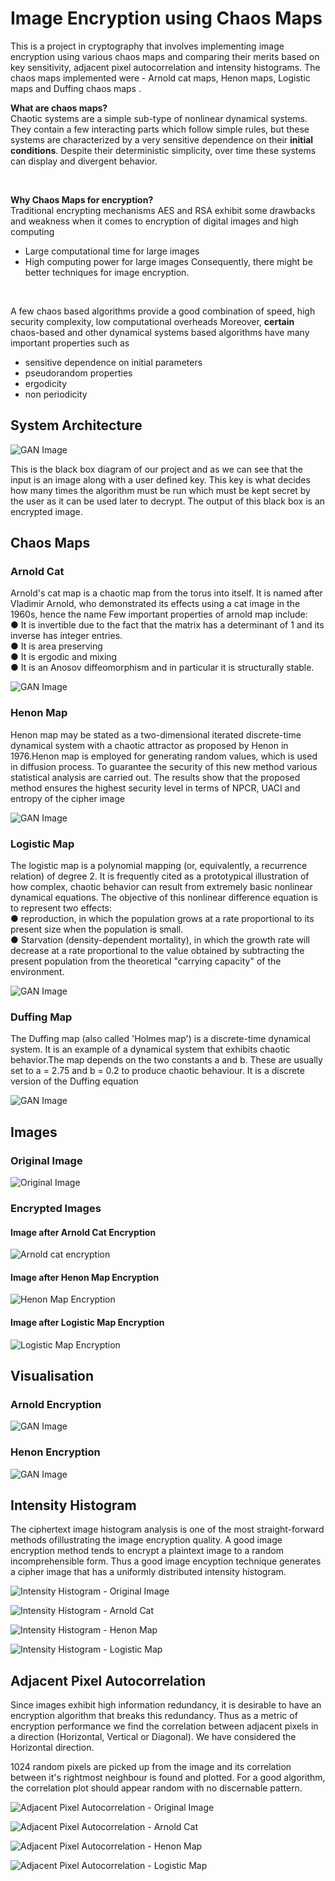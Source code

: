 # Image Encryption using Chaos Maps
This is a project in cryptography that involves implementing image encryption using various chaos maps and comparing their merits based on key sensitivity, adjacent pixel autocorrelation and intensity histograms. The chaos maps implemented were - Arnold cat maps, Henon maps, Logistic maps and Duffing chaos maps .
<br>

<b> What are chaos maps? </b>
<br>
Chaotic systems are a simple sub-type of nonlinear dynamical systems. They contain a few interacting parts which follow simple rules, but these systems are characterized by a very sensitive dependence on their **initial conditions**. Despite their deterministic simplicity, over time these systems can display and divergent behavior.

<br>

**Why Chaos Maps for encryption?**
<br>
Traditional encrypting mechanisms AES and RSA exhibit some drawbacks
and weakness when it comes to encryption of digital images 
  and high computing

*   Large computational time for large images
*   High computing power for large images
Consequently, there might be better techniques for image encryption.

<br>

A few chaos based algorithms provide a good combination of speed, high security complexity, low computational overheads 
Moreover, **certain** chaos-based and other dynamical systems based algorithms have many important properties such as 

*   sensitive dependence on initial parameters
*   pseudorandom properties
*   ergodicity
*   non periodicity
<h2>System Architecture</h2>
<img src="Data/main_arch.png" alt="GAN Image">
<p>This is the black box diagram of our project and as we can see that the input is an image along with a user defined key. This key is what decides how many times the algorithm must be run which must be kept secret by the user as it can be used later to decrypt. The output of this black box is an encrypted image.</p>
<h2> Chaos Maps </h2>
<h3> Arnold Cat </h3>
<p>Arnold's cat map is a chaotic map from the torus into itself. It is named after Vladimir Arnold, who demonstrated its effects using a cat image in the 1960s, hence the name
Few important properties of arnold map include:<br>
●	It is invertible due to the fact that the matrix has a determinant of 1 and its inverse has integer entries.<br>
●	It is area preserving<br>
●	It is ergodic and mixing<br>
●	It is an Anosov diffeomorphism and in particular it is structurally stable.<br></p>
<img src="Data/chaos_arch.png" alt="GAN Image">
<h3> Henon Map </h3>
<p>Henon map may be stated as a two-dimensional iterated discrete-time dynamical system with a chaotic attractor as proposed by Henon in 1976.Henon map is employed for generating random values, which is used in diffusion process. To guarantee the security of this new method various statistical analysis are carried out. The results show that the proposed method ensures the highest security level in terms of NPCR, UACI and entropy of the cipher image</p>
<img src="Data/henon_arch.png" alt="GAN Image">
<h3> Logistic Map</h3>
<p>The logistic map is a polynomial mapping (or, equivalently, a recurrence relation) of degree 2. It is frequently cited as a prototypical illustration of how complex, chaotic behavior can result from extremely basic nonlinear dynamical equations. The objective of this nonlinear difference equation is to represent two effects:<br>
●	reproduction, in which the population grows at a rate proportional to its present size when the population is small.<br>
●	Starvation (density-dependent mortality), in which the growth rate will decrease at a rate proportional to the value obtained by subtracting the present population from the theoretical "carrying capacity" of the environment.</p>
<img src="Data/l_arch.png" alt="GAN Image">
<h3> Duffing Map </h3>
<p>The Duffing map (also called 'Holmes map') is a discrete-time dynamical system. It is an example of a dynamical system that exhibits chaotic behavior.The map depends on the two constants a and b. These are usually set to a = 2.75 and b = 0.2 to produce chaotic behaviour. It is a discrete version of the Duffing equation</p>
<img src="Data/duffing_arch.png" alt="GAN Image">


## Images
### Original Image

![Original Image](Data/testa.jpeg)


### Encrypted Images

#### Image after Arnold Cat Encryption

![Arnold cat encryption](Data/Test1_ArnoldcatEnc.png )
#### Image after Henon Map Encryption

![Henon Map Encryption](Data/testa_HenonEnc.png )
#### Image after Logistic Map Encryption

![Logistic Map Encryption](Data/testa_log.png )

## Visualisation

### Arnold Encryption
<img src="Data/arnold.gif" alt="GAN Image">


### Henon Encryption
<img src="Data/henon.gif" alt="GAN Image">



## Intensity Histogram

The ciphertext image histogram analysis is one of the most straight-forward methods ofillustrating the image encryption quality. A good image encryption method tends to encrypt a plaintext image to a random incomprehensible form. Thus a good image encyption technique generates a cipher image that has a uniformly distributed intensity histogram.

![Intensity Histogram - Original Image](graphs/arnoldcathist.png)

![Intensity Histogram - Arnold Cat](graphs/arnoldcatencryptionhist.png)

![Intensity Histogram - Henon Map](graphs/henonencryptionhist.png)

![Intensity Histogram - Logistic Map](graphs/logisticencryptionhist.png)

## Adjacent Pixel Autocorrelation

Since images exhibit high information redundancy, it is desirable to have an encryption algorithm that breaks this redundancy. Thus as a metric of encryption performance we find the correlation between adjacent pixels in a direction (Horizontal, Vertical or Diagonal). We have considered the Horizontal direction. 

1024 random pixels are picked up from the image and its correlation between it's rightmost neighbour is found and plotted. For a good algorithm, the correlation plot should appear random with no discernable pattern.

![Adjacent Pixel Autocorrelation - Original Image](graphs/arnoldcatauto.png)

![Adjacent Pixel Autocorrelation - Arnold Cat](graphs/arnoldcatencryptionauto.png)

![Adjacent Pixel Autocorrelation - Henon Map](graphs/henonencryptionauto.png) 

![Adjacent Pixel Autocorrelation - Logistic Map](graphs/logisticencryptionauto.png)


